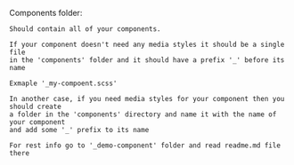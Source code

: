 Components folder:

    Should contain all of your components.

    If your component doesn't need any media styles it should be a single file 
    in the 'components' folder and it should have a prefix '_' before its name

    Exmaple '_my-compoent.scss'

    In another case, if you need media styles for your component then you should create
    a folder in the 'components' directory and name it with the name of your component
    and add some '_' prefix to its name

    For rest info go to '_demo-component' folder and read readme.md file there
